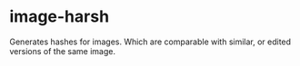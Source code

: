 # image-harsh
Generates hashes for images. Which are comparable with similar, or edited versions of the same image.
